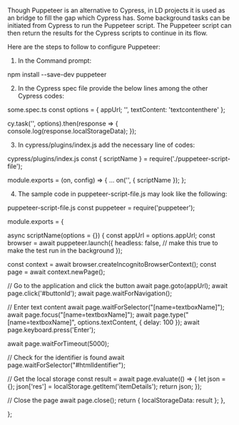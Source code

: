 Though Puppeteer is an alternative to Cypress, in LD projects it is used as an bridge to fill the gap which Cypress has. Some background tasks can be initiated from Cypress to run the Puppeteer script. The Puppeteer script can then return the results for the Cypress scripts to continue in its flow.



Here are the steps to follow to configure Puppeteer:

1. In the Command prompt:

npm install --save-dev puppeteer



2. In the Cypress spec file provide the below lines among the other Cypress codes:



some.spec.ts
const options =  {
  appUrl; '<web-app-url>',
  textContent: 'textcontenthere'
};
 
cy.task('<taskName>', options).then(response => { console.log(response.localStorageData); });




3. In cypress/plugins/index.js add the necessary line of codes:



cypress/plugins/index.js
const { scriptName } = require('./puppeteer-script-file');
 
module.exports = (on, config) => {
  ...
  on('<taskName>', { scriptName });
};




4. The sample code in puppeteer-script-file.js may look like the following:



puppeteer-script-file.js
const puppeteer = require('puppeteer');
 
module.exports = {
 
async scriptName(options = {}) {
  const appUrl = options.appUrl;
  const browser = await puppeteer.launch({
    headless: false, // make this true to make the test run in the background
  });
 
  const context = await browser.createIncognitoBrowserContext();
  const page = await context.newPage();
 
  // Go to the application and click the button
  await page.goto(appUrl);
  await page.click('#buttonId');
  await page.waitForNavigation();
 
  // Enter text content
  await page.waitForSelector("[name=textboxName]");
  await page.focus("[name=textboxName]");
  await page.type("[name=textboxName]", options.textContent, { delay: 100 });
  await page.keyboard.press('Enter');
 
  await page.waitForTimeout(5000);
 
  // Check for the identifier is found
  await page.waitForSelector("#htmlIdentifier");
 
  // Get the local storage
  const result = await page.evaluate(() => {
    let json = {};
    json['res'] = localStorage.getItem('itemDetails');
    return json;
  });
 
  // Close the page
  await page.close();
  return { localStorageData: result };
},
 
};
